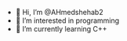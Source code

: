 - 👋 Hi, I’m @AHmedshehab2
- 👀 I’m interested in programming
- 🌱 I’m currently learning C++

<!---
AHmedshehab2/AHmedshehab2 is a ✨ special ✨ repository because its `README.md` (this file) appears on your GitHub profile.
You can click the Preview link to take a look at your changes.
--->
